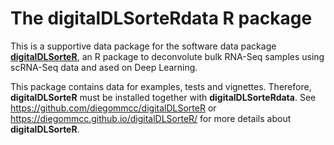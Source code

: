 # The **digitalDLSorteRdata** R package

This is a supportive data package for the software data package [**digitalDLSorteR**](https://github.com/diegommcc/digitalDLSorteR), an R package to deconvolute bulk RNA-Seq samples using scRNA-Seq data and ased on Deep Learning. 

This package contains data for examples, tests and vignettes. Therefore, **digitalDLSorteR** must be installed together with **digitalDLSorteRdata**. See <https://github.com/diegommcc/digitalDLSorteR> or <https://diegommcc.github.io/digitalDLSorteR/> for more details about **digitalDLSorteR**.

